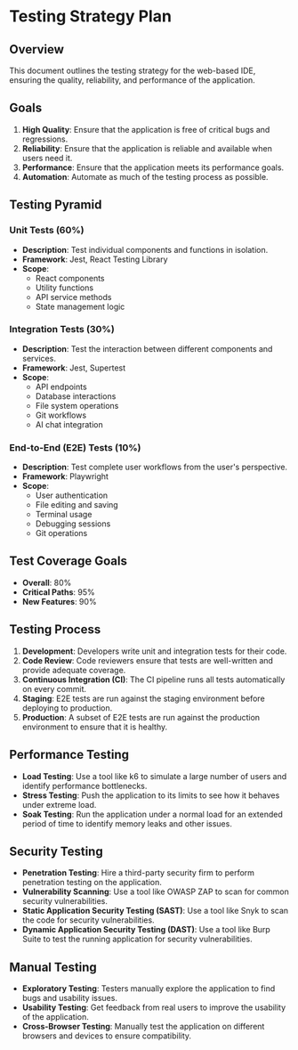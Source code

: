 # Testing Strategy Plan

## Overview

This document outlines the testing strategy for the web-based IDE, ensuring the quality, reliability, and performance of the application.

## Goals

1.  **High Quality**: Ensure that the application is free of critical bugs and regressions.
2.  **Reliability**: Ensure that the application is reliable and available when users need it.
3.  **Performance**: Ensure that the application meets its performance goals.
4.  **Automation**: Automate as much of the testing process as possible.

## Testing Pyramid

### Unit Tests (60%)

-   **Description**: Test individual components and functions in isolation.
-   **Framework**: Jest, React Testing Library
-   **Scope**:
    -   React components
    -   Utility functions
    -   API service methods
    -   State management logic

### Integration Tests (30%)

-   **Description**: Test the interaction between different components and services.
-   **Framework**: Jest, Supertest
-   **Scope**:
    -   API endpoints
    -   Database interactions
    -   File system operations
    -   Git workflows
    -   AI chat integration

### End-to-End (E2E) Tests (10%)

-   **Description**: Test complete user workflows from the user's perspective.
-   **Framework**: Playwright
-   **Scope**:
    -   User authentication
    -   File editing and saving
    -   Terminal usage
    -   Debugging sessions
    -   Git operations

## Test Coverage Goals

-   **Overall**: 80%
-   **Critical Paths**: 95%
-   **New Features**: 90%

## Testing Process

1.  **Development**: Developers write unit and integration tests for their code.
2.  **Code Review**: Code reviewers ensure that tests are well-written and provide adequate coverage.
3.  **Continuous Integration (CI)**: The CI pipeline runs all tests automatically on every commit.
4.  **Staging**: E2E tests are run against the staging environment before deploying to production.
5.  **Production**: A subset of E2E tests are run against the production environment to ensure that it is healthy.

## Performance Testing

-   **Load Testing**: Use a tool like k6 to simulate a large number of users and identify performance bottlenecks.
-   **Stress Testing**: Push the application to its limits to see how it behaves under extreme load.
-   **Soak Testing**: Run the application under a normal load for an extended period of time to identify memory leaks and other issues.

## Security Testing

-   **Penetration Testing**: Hire a third-party security firm to perform penetration testing on the application.
-   **Vulnerability Scanning**: Use a tool like OWASP ZAP to scan for common security vulnerabilities.
-   **Static Application Security Testing (SAST)**: Use a tool like Snyk to scan the code for security vulnerabilities.
-   **Dynamic Application Security Testing (DAST)**: Use a tool like Burp Suite to test the running application for security vulnerabilities.

## Manual Testing

-   **Exploratory Testing**: Testers manually explore the application to find bugs and usability issues.
-   **Usability Testing**: Get feedback from real users to improve the usability of the application.
-   **Cross-Browser Testing**: Manually test the application on different browsers and devices to ensure compatibility.